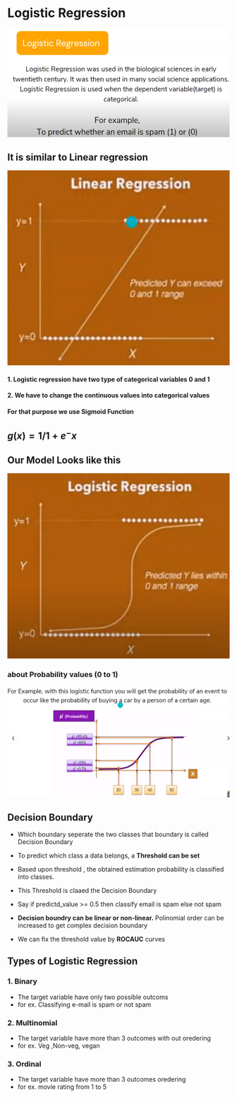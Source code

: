 # Logistic Regression

![Logistic](Images\log1.png)

## It is similar to Linear regression

![linear](Images\Linear.png)

#### 1. Logistic regression have two type of categorical variables 0 and 1

#### 2. We have to change the continuous values into categorical values

#### For that purpose we use Sigmoid Function

## $g(x)=1/1+e^-x$

## Our Model Looks like this

![Logistic Curve](images/log2.png)

### about Probability values (0 to 1)

![Pb](images/pb.png)

## Decision Boundary

- Which boundary seperate the two classes that boundary is called Decision Boundary

- To predict which class a data belongs, a **Threshold can be set**
- Based upon threshold , the obtained estimation probability is classified into classes.
- This Threshold is claaed the Decision Boundary

- Say if predictd_value >= 0.5 then classify email is spam else not spam

- **Decision boundry can be linear or non-linear.** Polinomial order can be increased to get complex decision boundary
- We can fix the threshold value by **ROCAUC** curves

## Types of Logistic Regression

### 1. Binary

- The target variable have only two possible outcoms
- for ex. Classifying e-mail is spam or not spam

### 2. Multinomial

- The target variable have more than 3 outcomes with out oredering
- for ex. Veg ,Non-veg, vegan

### 3. Ordinal

- The target variable have more than 3 outcomes oredering
- for ex. movie rating from 1 to 5
 